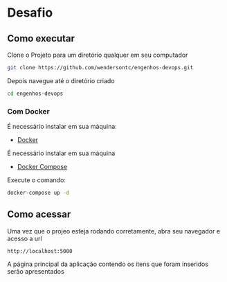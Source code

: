 # Desafio

## Como executar
Clone o Projeto para um diretório qualquer em seu computador

```bash
git clone https://github.com/wendersontc/engenhos-devops.git
```

Depois navegue até o diretório criado
```bash
cd engenhos-devops
```

### Com Docker
É necessário instalar em sua máquina:
- [Docker](https://www.docker.com/) 

É necessário instalar em sua máquina
- [Docker Compose](https://docs.docker.com/compose/install/)

Execute o comando:
```bash
docker-compose up -d
```

## Como acessar
Uma vez que o projeo esteja rodando corretamente, abra seu navegador e acesso a url
```
http://localhost:5000
```

A página principal da aplicação contendo os itens que foram inseridos serão apresentados

